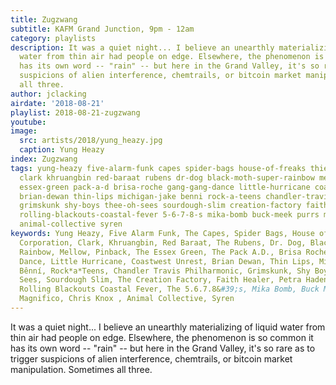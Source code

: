 ```yaml
---
title: Zugzwang
subtitle: KAFM Grand Junction, 9pm - 12am
category: playlists
description: It was a quiet night... I believe an unearthly materializing of liquid
  water from thin air had people on edge. Elsewhere, the phenomenon is so common it
  has its own word -- "rain" -- but here in the Grand Valley, it's so rare as to trigger
  suspicions of alien interference, chemtrails, or bitcoin market manipulation. Sometimes
  all three.
author: jclacking
airdate: '2018-08-21'
playlist: 2018-08-21-zugzwang
youtube: 
image:
  src: artists/2018/yung_heazy.jpg
  caption: Yung Heazy
index: Zugzwang
tags: yung-heazy five-alarm-funk capes spider-bags house-of-freaks thievery-corporation
  clark khruangbin red-baraat rubens dr-dog black-moth-super-rainbow mellow pinback
  essex-green pack-a-d brisa-roche gang-gang-dance little-hurricane coastwest-unrest
  brian-dewan thin-lips michigan-jake benni rock-a-teens chandler-travis-philharmonic
  grimskunk shy-boys thee-oh-sees sourdough-slim creation-factory faith-healer petra-haden-bill-frisell
  rolling-blackouts-coastal-fever 5-6-7-8-s mika-bomb buck-meek purrs magnifico chris-knox
  animal-collective syren
keywords: Yung Heazy, Five Alarm Funk, The Capes, Spider Bags, House of Freaks, Thievery
  Corporation, Clark, Khruangbin, Red Baraat, The Rubens, Dr. Dog, Black Moth Super
  Rainbow, Mellow, Pinback, The Essex Green, The Pack A.D., Brisa Roché, Gang Gang
  Dance, Little Hurricane, Coastwest Unrest, Brian Dewan, Thin Lips, Michigan Jake,
  Bênní, Rock*a*Teens, Chandler Travis Philharmonic, Grimskunk, Shy Boys, Thee Oh
  Sees, Sourdough Slim, The Creation Factory, Faith Healer, Petra Haden and Bill Frisell,
  Rolling Blackouts Coastal Fever, The 5.6.7.8&#39;s, Mika Bomb, Buck Meek, The Purrs,
  Magnifico, Chris Knox , Animal Collective, Syren
---
```

It was a quiet night... I believe an unearthly materializing of liquid water from thin air had people on edge. Elsewhere, the phenomenon is so common it has its own word -- "rain" -- but here in the Grand Valley, it's so rare as to trigger suspicions of alien interference, chemtrails, or bitcoin market manipulation. Sometimes all three.
